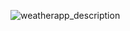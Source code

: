 ![weatherapp_description](https://github.com/bobepe/WeatherApp/assets/159280935/a488b1ed-917b-4333-9a4d-4afb36474595)
